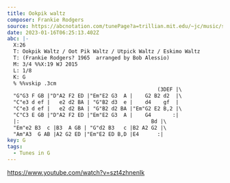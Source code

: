 ```yaml
---
title: Ookpik waltz
composer: Frankie Rodgers
source: https://abcnotation.com/tunePage?a=trillian.mit.edu/~jc/music/session/FiddleHell/waltz/Waltz_Jam_2018/0026
date: 2023-01-16T06:25:13.402Z
abc: |-
  X:26
  T: Ookpik Waltz / Oot Pik Waltz / Utpick Waltz / Eskimo Waltz
  T: (Frankie Rodgers? 1965  arranged by Bob Alessio)
  M: 3/4 %%X:19 WJ 2015
  L: 1/8
  K: G
  % %%vskip .3cm
                                                 (3DEF |\
  "G"G3 F GB |"D"A2 F2 ED |"Em"E2 G3  A |    G2 B2 d2  |\
  "C"e3 d ef |   e2 d2 BA | "G"B2 d3  e |    d4    gf  |
  "C"e3 d ef |   e2 d2 BA | "G"B2 d2 BA |"Em"G2 E2 B,2 |\
  "C"C3 E GB |"D"A2 F2 ED |"Em"E2 G3  A |    G4       :|
  |:                                           Bd |\
  "Em"e2 B3  c |B3  A GB | "G"d2 B3   c |B2 A2 G2 |\
  "Am"A3  G AB |A2 G2 ED |"Em"E2 ED B,D |E4      :|
key: G
tags:
  - Tunes in G
---
```

https://www.youtube.com/watch?v=szt4zhnenIk